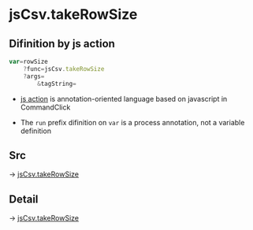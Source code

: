 # jsCsv.takeRowSize

## Difinition by js action

```js.js
var=rowSize
	?func=jsCsv.takeRowSize
	?args=
		&tagString=
```

- [js action](#) is annotation-oriented language based on javascript in CommandClick

- The `run` prefix difinition on `var` is a process annotation, not a variable definition

## Src

-> [jsCsv.takeRowSize](https://github.com/puutaro/CommandClick/blob/master/app/src/main/java/com/puutaro/commandclick/fragment_lib/terminal_fragment/js_interface/JsCsv.kt#L24)

## Detail

-> [jsCsv.takeRowSize](https://github.com/puutaro/CommandClick/blob/master/md/developer/js_interface/details/JsCsv/takeRowSize.md)
